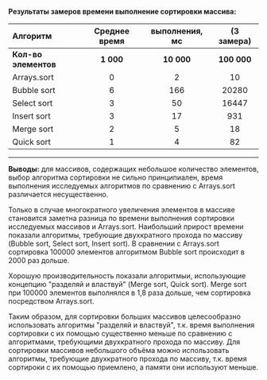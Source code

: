 **Результаты замеров времени выполнение сортировки массива:**

| Алгоритм             | Среднее время | выполнения, мс | (3 замера)  |
|:---------------------|:-------------:|:--------------:|:-----------:|
| **Кол-во элементов** |   **1 000**   |   **10 000**   | **100 000** |
| Arrays.sort          |       0       |       2        |     10      |
| Bubble sort          |       6       |      166       |    20280    |
| Select sort          |       3       |       50       |    16447    |
| Insert sort          |       3       |       17       |     931     |
| Merge sort           |       2       |       5        |     18      |
| Quick sort           |       1       |       4        |     82      |

___
**Выводы:**
для массивов, содержащих небольшое количество элементов, выбор алгоритма сортировки не сильно принципиален,
время выполнения исследуемых алгоритмов по сравнению с Arrays.sort различается несущественно.

Только в случае многократного увеличения элементов в массиве становится заметна разница по времени выполнения
сортировки исследуемых массивов и Arrays.sort. Наибольший прирост времени показали алгоритмы,
требующие двухкратного прохода по массиву (Bubble sort, Select sort, Insert sort). В сравнении с Arrays.sort
сортировка 100000 элементов алгоритмом Bubble sort происходит в 2000 раз дольше.

Хорошую производительность показали алгоритмыи, использующие концепцию "разделяй и властвуй" (Merge sort, Quick sort).
Merge sort при 100000 элементов выполнялся в 1,8 раза дольше, чем сортировка посредством Arrays.sort.

Таким образом, для сортировки больших массивов целесообразно использовать алгоритмы "разделяй и властвуй", т.к.
время выполнения сортировки с их помощью существенно меньше по сравнению с алгоритмами, требующими двухкратного
прохода по массиву. Для сортировки массивов небольшого объёма можно использовать алгоритмы, требующие двухкратного
прохода по массиву, т.к. время сортироки с их помощью приемлено, а памяти они используют меньше.
